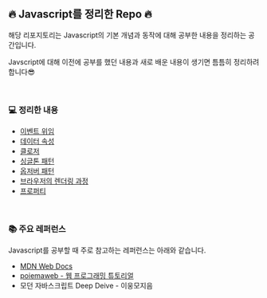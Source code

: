 ## 🔥 Javascript를 정리한 Repo 🔥
해당 리포지토리는 Javascript의 기본 개념과 동작에 대해 공부한 내용을 정리하는 공간입니다.

Javscript에 대해 이전에 공부를 했던 내용과 새로 배운 내용이 생기면 틈틈히 정리하려 합니다😎

<br>

### 💻 정리한 내용
- [이벤트 위임](./eventDelegation.md)
- [데이터 속성](./dataAttribute.md)
- [클로저](./closure.md)
- [싱글톤 패턴](./designPatternSingleton.md)
- [옵저버 패턴](./designPatternObserver.md)
- [브라우저의 렌더링 과정](./browserRendering.md)
- [프로퍼티](./property.md)

<br>

### 📚 주요 레퍼런스
Javascript를 공부할 때 주로 참고하는 레퍼런스는 아래와 같습니다.

- [MDN Web Docs](https://developer.mozilla.org/en-US/)
- [poiemaweb - 웹 프로그래밍 튜토리얼](https://poiemaweb.com)
- 모던 자바스크립트 Deep Deive - 이웅모지음